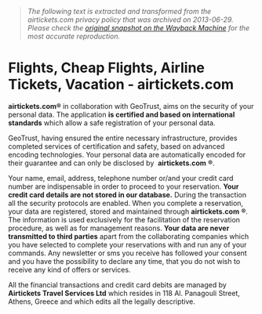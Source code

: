 > *The following text is extracted and transformed from the airtickets.com privacy policy that was archived on 2013-06-29. Please check the [original snapshot on the Wayback Machine](https://web.archive.org/web/20130629041212id_/http%3A//www.airtickets.com/security-privacy-policy) for the most accurate reproduction.*

# Flights, Cheap Flights, Airline Tickets, Vacation - airtickets.com

**airtickets.com®** in collaboration with GeoTrust, aims on the security of your personal data. The application **is certified and based on international standards** which allow a safe registration of your personal data. 

GeoTrust, having ensured the entire necessary infrastructure, provides completed services of certification and safety, based on advanced encoding technologies. Your personal data are automatically encoded for their guarantee and can only be disclosed by  **airtickets.com** **®**. 

Your name, email, address, telephone number or/and your credit card number are indispensable in order to proceed to your reservation. **Your credit card details are not stored in our database.** During the transaction all the security protocols are enabled. When you complete a reservation, your data are registered, stored and maintained through **airtickets.com** **®**. The information is used exclusively for the facilitation of the reservation procedure, as well as for management reasons. **Your data are never transmitted to third parties** apart from the collaborating companies which you have selected to complete your reservations with and run any of your commands. Any newsletter or sms you receive has followed your consent and you have the possibility to declare any time, that you do not wish to receive any kind of offers or services. 

All the financial transactions and credit card debits are managed by **Airtickets Travel Services Ltd** which resides in 118 Al. Panagouli Street, Athens, Greece and which edits all the legally descriptive.
